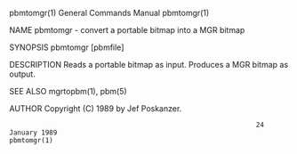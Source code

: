 pbmtomgr(1)                                                   General Commands Manual                                                  pbmtomgr(1)

NAME
       pbmtomgr - convert a portable bitmap into a MGR bitmap

SYNOPSIS
       pbmtomgr [pbmfile]

DESCRIPTION
       Reads a portable bitmap as input.  Produces a MGR bitmap as output.

SEE ALSO
       mgrtopbm(1), pbm(5)

AUTHOR
       Copyright (C) 1989 by Jef Poskanzer.

                                                                  24 January 1989                                                      pbmtomgr(1)
